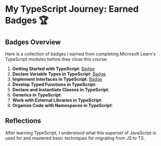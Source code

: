 # My TypeScript Journey: Earned Badges 🏆

## Badges Overview

Here is a collection of badges I earned from completing Microsoft Learn's TypeScript modules before they close this course:

1. **Getting Started with TypeScript**: [Badge](https://learn.microsoft.com/api/achievements/share/ru-ru/maxnope-7322/ZKFJUTL2?sharingId=A552CFA6E9991F47)
2. **Declare Variable Types in TypeScript**: [Badge](https://learn.microsoft.com/api/achievements/share/ru-ru/maxnope-7322/DCQ8PLCJ?sharingId=A552CFA6E9991F47)
3. **Implement Interfaces in TypeScript**: [Badge](https://learn.microsoft.com/ru-ru/users/maxnope-7322/achievements/zkf5sc72)
4. **Develop Typed Functions in TypeScript**:
5. **Declare and Instantiate Classes in TypeScript**:
6. **Generics in TypeScript**:
7. **Work with External Libraries in TypeScript**:
8. **Organize Code with Namespaces in TypeScript**:

## Reflections

After learning TypeScript, I understood what this superset of JavaScript is used for and mastered basic techniques for migrating from JS to TS.
